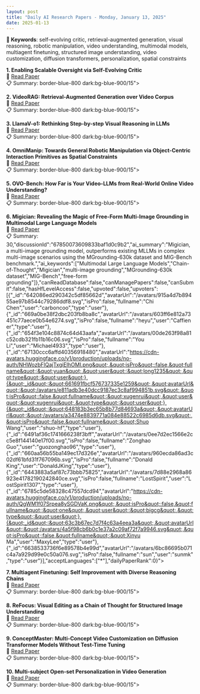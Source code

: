 ```yaml
---
layout: post
title: "Daily AI Research Papers - Monday, January 13, 2025"
date: 2025-01-13
---
```


**🔑 Keywords**: self-evolving critic, retrieval-augmented generation, visual reasoning, robotic manipulation, video understanding, multimodal models, multiagent finetuning, structured image understanding, video customization, diffusion transformers, personalization, spatial constraints

**1. Enabling Scalable Oversight via Self-Evolving Critic**  
🔗 [Read Paper](https://huggingface.co/papers/2501.05727)  
📋 Summary: border-blue-800 dark:bg-blue-900/15">

**2. VideoRAG: Retrieval-Augmented Generation over Video Corpus**  
🔗 [Read Paper](https://huggingface.co/papers/2501.05874)  
📋 Summary: border-blue-800 dark:bg-blue-900/15">

**3. LlamaV-o1: Rethinking Step-by-step Visual Reasoning in LLMs**  
🔗 [Read Paper](https://huggingface.co/papers/2501.06186)  
📋 Summary: border-blue-800 dark:bg-blue-900/15">

**4. OmniManip: Towards General Robotic Manipulation via Object-Centric
  Interaction Primitives as Spatial Constraints**  
🔗 [Read Paper](https://huggingface.co/papers/2501.03841)  
📋 Summary: border-blue-800 dark:bg-blue-900/15">

**5. OVO-Bench: How Far is Your Video-LLMs from Real-World Online Video
  Understanding?**  
🔗 [Read Paper](https://huggingface.co/papers/2501.05510)  
📋 Summary: border-blue-800 dark:bg-blue-900/15">

**6. Migician: Revealing the Magic of Free-Form Multi-Image Grounding in
  Multimodal Large Language Models**  
🔗 [Read Paper](https://huggingface.co/papers/2501.05767)  
📋 Summary: 30,&quot;discussionId&quot;:&quot;67850073609833baf1d0c9b2&quot;,&quot;ai_summary&quot;:&quot;Migician, a multi-image grounding model, outperforms existing MLLMs in complex multi-image scenarios using the MGrounding-630k dataset and MIG-Bench benchmark.&quot;,&quot;ai_keywords&quot;:[&quot;Multimodal Large Language Models&quot;,&quot;Chain-of-Thought&quot;,&quot;Migician&quot;,&quot;multi-image grounding&quot;,&quot;MGrounding-630k dataset&quot;,&quot;MIG-Bench&quot;,&quot;free-form grounding&quot;]},&quot;canReadDatabase&quot;:false,&quot;canManagePapers&quot;:false,&quot;canSubmit&quot;:false,&quot;hasHfLevelAccess&quot;:false,&quot;upvoted&quot;:false,&quot;upvoters&quot;:[{&quot;_id&quot;:&quot;642086ed290342c5df85662d&quot;,&quot;avatarUrl&quot;:&quot;/avatars/915a4d7b89455ae97b8544c79286ddf8.svg&quot;,&quot;isPro&quot;:false,&quot;fullname&quot;:&quot;Chi Chen&quot;,&quot;user&quot;:&quot;carboncoo&quot;,&quot;type&quot;:&quot;user&quot;},{&quot;_id&quot;:&quot;669a0be38f2dbc203fb8ba8c&quot;,&quot;avatarUrl&quot;:&quot;/avatars/603ff6e812a73451c77aece0b54e6274.svg&quot;,&quot;isPro&quot;:false,&quot;fullname&quot;:&quot;heyu&quot;,&quot;user&quot;:&quot;Caffiener&quot;,&quot;type&quot;:&quot;user&quot;},{&quot;_id&quot;:&quot;654f3e104c8874c64d43aafa&quot;,&quot;avatarUrl&quot;:&quot;/avatars/00de263f98a81c52cdb321fb11b16c06.svg&quot;,&quot;isPro&quot;:false,&quot;fullname&quot;:&quot;You Li&quot;,&quot;user&quot;:&quot;Michael4933&quot;,&quot;type&quot;:&quot;user&quot;},{&quot;_id&quot;:&quot;67130ccc6affd40356918480&quot;,&quot;avatarUrl&quot;:&quot;https://cdn-avatars.huggingface.co/v1/production/uploads/no-auth/NHWozbFlQajTxgiEIhOMI.png&quot;,&quot;isPro&quot;:false,&quot;fullname&quot;:&quot;yuan&quot;,&quot;user&quot;:&quot;long1235&quot;,&quot;type&quot;:&quot;user&quot;},{&quot;_id&quot;:&quot;661691fbcf576737335e1259&quot;,&quot;avatarUrl&quot;:&quot;/avatars/e811adb3e40dcc9187ec3c8af994851b.svg&quot;,&quot;isPro&quot;:false,&quot;fullname&quot;:&quot;xugenrui&quot;,&quot;user&quot;:&quot;xugenrui&quot;,&quot;type&quot;:&quot;user&quot;},{&quot;_id&quot;:&quot;648183b3ec65b8b77d84693a&quot;,&quot;avatarUrl&quot;:&quot;/avatars/a3474e8839771a084e88522c6985d6db.svg&quot;,&quot;isPro&quot;:false,&quot;fullname&quot;:&quot;Shuo Wang&quot;,&quot;user&quot;:&quot;shuo-hf&quot;,&quot;type&quot;:&quot;user&quot;},{&quot;_id&quot;:&quot;6491af36c1741666238f3bff&quot;,&quot;avatarUrl&quot;:&quot;/avatars/0ee7d2ec1566e2cc5e8f144140e17f00.svg&quot;,&quot;isPro&quot;:false,&quot;fullname&quot;:&quot;Zonghao Guo&quot;,&quot;user&quot;:&quot;guozonghao96&quot;,&quot;type&quot;:&quot;user&quot;},{&quot;_id&quot;:&quot;660aa56b55ba149ec17d326e&quot;,&quot;avatarUrl&quot;:&quot;/avatars/960ecda86ad3c02df61bfd31f767096b.svg&quot;,&quot;isPro&quot;:false,&quot;fullname&quot;:&quot;Donald King&quot;,&quot;user&quot;:&quot;DonaldJKing&quot;,&quot;type&quot;:&quot;user&quot;},{&quot;_id&quot;:&quot;6443883a5af87c73bbb75825&quot;,&quot;avatarUrl&quot;:&quot;/avatars/7d88e2968a86923e41782190242840ce.svg&quot;,&quot;isPro&quot;:false,&quot;fullname&quot;:&quot;LostSpirit&quot;,&quot;user&quot;:&quot;LostSpirit1307&quot;,&quot;type&quot;:&quot;user&quot;},{&quot;_id&quot;:&quot;6785c5de58328c47557dcd94&quot;,&quot;avatarUrl&quot;:&quot;https://cdn-avatars.huggingface.co/v1/production/uploads/no-auth/QgWM1f07Srpea8ySGDVaK.png&quot;,&quot;isPro&quot;:false,&quot;fullname&quot;:&quot;one&quot;,&quot;user&quot;:&quot;bigcg&quot;,&quot;type&quot;:&quot;user&quot;},{&quot;_id&quot;:&quot;63c3b67ec7d7f4c63a4eea3a&quot;,&quot;avatarUrl&quot;:&quot;/avatars/4a5f98cb6b0c1e37a2c09af72f7a9946.svg&quot;,&quot;isPro&quot;:false,&quot;fullname&quot;:&quot;Xinyu Ma&quot;,&quot;user&quot;:&quot;MaxyLee&quot;,&quot;type&quot;:&quot;user&quot;},{&quot;_id&quot;:&quot;6638533736f6e89578b4e99d&quot;,&quot;avatarUrl&quot;:&quot;/avatars/6bc86695b071c4a7a929d99e0c50a076.svg&quot;,&quot;isPro&quot;:false,&quot;fullname&quot;:&quot;sun&quot;,&quot;user&quot;:&quot;sunmk&quot;,&quot;type&quot;:&quot;user&quot;}],&quot;acceptLanguages&quot;:[&quot;*&quot;],&quot;dailyPaperRank&quot;:0}">

**7. Multiagent Finetuning: Self Improvement with Diverse Reasoning Chains**  
🔗 [Read Paper](https://huggingface.co/papers/2501.05707)  
📋 Summary: border-blue-800 dark:bg-blue-900/15">

**8. ReFocus: Visual Editing as a Chain of Thought for Structured Image
  Understanding**  
🔗 [Read Paper](https://huggingface.co/papers/2501.05452)  
📋 Summary: border-blue-800 dark:bg-blue-900/15">

**9. ConceptMaster: Multi-Concept Video Customization on Diffusion
  Transformer Models Without Test-Time Tuning**  
🔗 [Read Paper](https://huggingface.co/papers/2501.04698)  
📋 Summary: border-blue-800 dark:bg-blue-900/15">

**10. Multi-subject Open-set Personalization in Video Generation**  
🔗 [Read Paper](https://huggingface.co/papers/2501.06187)  
📋 Summary: border-blue-800 dark:bg-blue-900/15">
